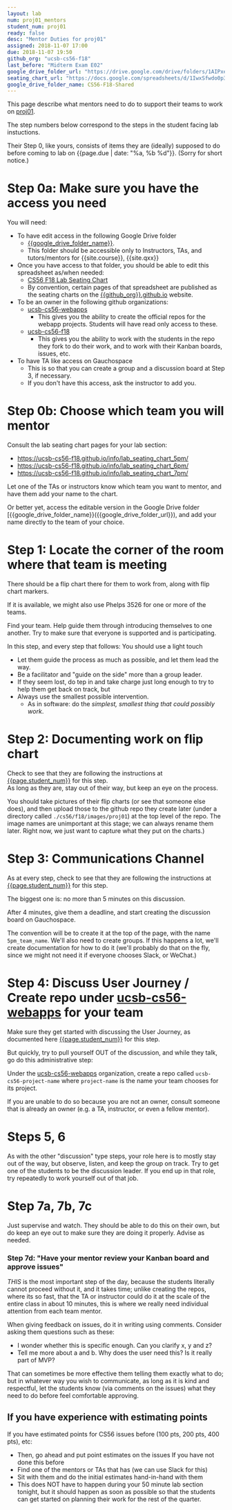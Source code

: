 ```yaml
---
layout: lab
num: proj01_mentors
student_num: proj01
ready: false
desc: "Mentor Duties for proj01"
assigned: 2018-11-07 17:00
due: 2018-11-07 19:50
github_org: "ucsb-cs56-f18"
last_before: "Midterm Exam E02"
google_drive_folder_url: "https://drive.google.com/drive/folders/1AIPxe23CNuz8ik_AHCseSw-hn-WV2IK6?usp=sharing"
seating_chart_url: "https://docs.google.com/spreadsheets/d/1IwxSfwdo0p38mooCNZpVPc2uzCRmowsLhqF8pEkaV3I/edit?usp=sharing"
google_drive_folder_name: CS56-F18-Shared
---
```


This page describe what mentors need to do to support their teams to work on [proj01](/lab/proj01/).

The step numbers below correspond to the steps in the student facing lab instuctions.

Their Step 0, like yours, consists of items they are (ideally) supposed to do before coming to lab on {{page.due | date: "%a, %b %d"}}. (Sorry for short notice.)

# Step 0a: Make sure you have the access you need

You will need:

* To have edit access in the following Google Drive folder 
   * [{{google_drive_folder_name}}]({{google_drive_folder_url}}).  
   * This folder should be accessible only to Instructors, TAs, and tutors/mentors for {{site.course}}, {{site.qxx}}
* Once you have access to that folder, you should be able to edit this spreadsheet as/when needed:
   * [CS56 F18 Lab Seating Chart](https://docs.google.com/spreadsheets/d/1IwxSfwdo0p38mooCNZpVPc2uzCRmowsLhqF8pEkaV3I/edit?usp=sharing)
   * By convention, certain pages of that spreadsheet are published as the seating charts on the [{{github_org}}.github.io](https://{{github_org}}.github.io) website.
* To be an owner in the following github organizations:
   * [ucsb-cs56-webapps](https://github.org/ucsb-cs56-webapps)
       * This gives you the ability to create the official repos for the webapp projects.  Students will have read only access to these.
   * [ucsb-cs56-f18](https://github.org/ucsb-cs56-f18)
        * This gives you the ability to work with the students in the repo they fork to do their work, and to work with their Kanban boards, issues, etc.
* To have TA like access on Gauchospace
   * This is so that you can create a group and a discussion board at Step 3, if necessary.
   * If you don't have this access, ask the instructor to add you.
    
# Step 0b: Choose which team you will mentor

Consult the lab seating chart pages for your lab section:

* https://ucsb-cs56-f18.github.io/info/lab_seating_chart_5pm/
* https://ucsb-cs56-f18.github.io/info/lab_seating_chart_6pm/
* https://ucsb-cs56-f18.github.io/info/lab_seating_chart_7pm/

Let one of the TAs or instructors know which team you want to mentor, and have them add your name to the chart.

Or better yet, access the editable version in the Google Drive folder [{{google_drive_folder_name}}({{google_drive_folder_url}}), and add your name directly to the team of your choice.

# Step 1: Locate the corner of the room where that team is meeting

There should be a flip chart there for them to work from, along with flip chart markers.

If it is available, we might also use Phelps 3526 for one or more of the teams.

Find your team.   Help guide them through introducing themselves to one another.   Try to make sure that everyone is supported and is participating.

In this step, and every step that follows: You should use a light touch
* Let them guide the process as much as possible, and let them lead the way.  
* Be a facilitator and "guide on the side" more than a group leader.  
* If they seem lost, do tep in and take charge just long enough to try to help them get back on track, but
* Always use the smallest possible intervention.
  * As in software: do the *simplest, smallest thing that could possibly work*.

# Step 2: Documenting work on flip chart

Check to see that they are following the instructions at [{{page.student_num}}](/lab/{{page.student_num}}/) for this step.  
As long as they are, stay out of their way, but keep an eye on the process.

You should take pictures of their flip charts (or see that someone else does), and then upload those to the github repo they create later (under a directory called `./cs56/f18/images/proj01`) at the top level of the repo.  The image names are unimportant at this stage; we can always rename them later.  Right now, we just want to capture what they put on the charts.)

# Step 3: Communications Channel

As at every step, check to see that they are following the instructions at [{{page.student_num}}](/lab/{{page.student_num}}/) for this step.  

The biggest one is: no more than 5 minutes on this discussion.

After 4 minutes, give them a deadline, and start creating the discussion board on Gauchospace.

The convention will be to create it at the top of the page, with the name `5pm_team_name`.  We'll also need to create groups.  If this happens a lot, we'll create documentation for how to do it (we'll probably do that on the fly, since we might not need it if everyone chooses Slack, or WeChat.)


# Step 4: Discuss User Journey / Create repo under [ucsb-cs56-webapps](https://github.com/ucsb-cs56-webapps) for your team

Make sure they get started with discussing the User Journey, as documented here [{{page.student_num}}](/lab/{{page.student_num}}/) for this step.  

But quickly, try to pull yourself OUT of the discussion, and while they talk, go do this administrative step:

Under the [ucsb-cs56-webapps](https://github.com/ucsb-cs56-webapps)  organization, create a repo called `ucsb-cs56-project-name` where `project-name` is the name your team chooses for its project.

If you are unable to do so because you are not an owner, consult someone that is already an owner (e.g. a TA, instructor, or even a fellow mentor).

# Steps 5, 6

As with the other "discussion" type steps, your role here is to mostly stay out of the way, but observe, listen, and keep the group on track.   Try to get one of the students to be the discussion leader.  If you end up in that role, try repeatedly to work yourself out of that job.

# Step 7a, 7b, 7c

Just supervise and watch.  They should be able to do this on their own, but do keep an eye out to make sure they are doing it properly.   Advise as needed.

### Step 7d: "Have your mentor review your Kanban board and approve issues"

*THIS* is the most important step of the day, because the students literally cannot proceed without it, and it takes time; unlike creating the repos, where its so fast, that the TA or instructor could do it at the scale of the entire class in about 10 minutes, this is where we really need individual attention from each team mentor.

When giving feedback on issues, do it in writing using comments. Consider asking them questions such as these:

* I wonder whether this is specific enough. Can you clarify x, y and z?
* Tell me more about a and b.  Why does the user need this?  Is it really part of MVP?

That can sometimes be more effective them telling them exactly what to do; but in whatever way you wish to communicate, as long as it is kind and respectful, let the students know (via comments on the issues) what they need to do before feel comfortable approving.

## If you have experience with estimating points

If you have estimated points for CS56 issues before (100 pts, 200 pts, 400 pts), etc:
   * Then, go ahead and put point estimates on the issues
If you have not done this before
   * Find one of the mentors or TAs that has (we can use Slack for this)
   * Sit with them and do the initial estimates hand-in-hand with them
   * This does NOT have to happen during your 50 minute lab section tonight, but it should happen as soon as possible so that the students can get started on planning their work for the rest of the quarter.
   











